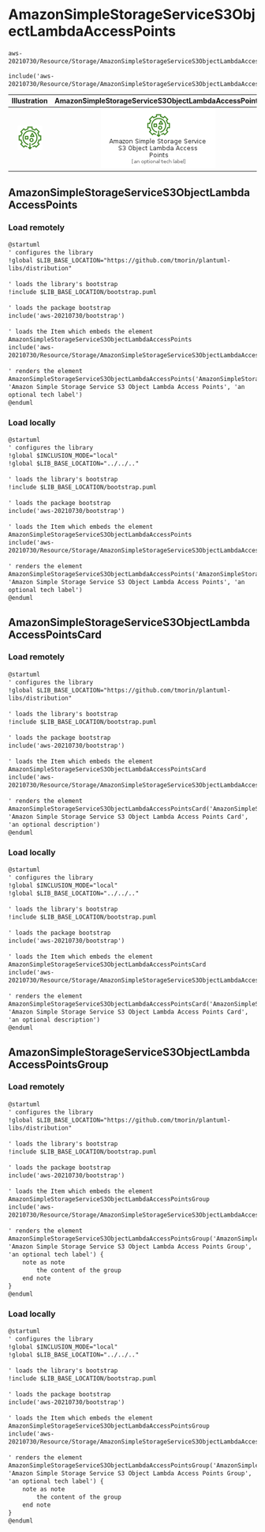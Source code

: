 # AmazonSimpleStorageServiceS3ObjectLambdaAccessPoints


```text
aws-20210730/Resource/Storage/AmazonSimpleStorageServiceS3ObjectLambdaAccessPoints
```

```text
include('aws-20210730/Resource/Storage/AmazonSimpleStorageServiceS3ObjectLambdaAccessPoints')
```



| Illustration | AmazonSimpleStorageServiceS3ObjectLambdaAccessPoints | AmazonSimpleStorageServiceS3ObjectLambdaAccessPointsCard | AmazonSimpleStorageServiceS3ObjectLambdaAccessPointsGroup |
| :---: | :---: | :---: | :---: |
| ![illustration for Illustration](../../../aws-20210730/Resource/Storage/AmazonSimpleStorageServiceS3ObjectLambdaAccessPoints.png) | ![illustration for AmazonSimpleStorageServiceS3ObjectLambdaAccessPoints](../../../aws-20210730/Resource/Storage/AmazonSimpleStorageServiceS3ObjectLambdaAccessPoints.Local.png) | ![illustration for AmazonSimpleStorageServiceS3ObjectLambdaAccessPointsCard](../../../aws-20210730/Resource/Storage/AmazonSimpleStorageServiceS3ObjectLambdaAccessPointsCard.Local.png) | ![illustration for AmazonSimpleStorageServiceS3ObjectLambdaAccessPointsGroup](../../../aws-20210730/Resource/Storage/AmazonSimpleStorageServiceS3ObjectLambdaAccessPointsGroup.Local.png) |




## AmazonSimpleStorageServiceS3ObjectLambdaAccessPoints

### Load remotely
```plantuml
@startuml
' configures the library
!global $LIB_BASE_LOCATION="https://github.com/tmorin/plantuml-libs/distribution"

' loads the library's bootstrap
!include $LIB_BASE_LOCATION/bootstrap.puml

' loads the package bootstrap
include('aws-20210730/bootstrap')

' loads the Item which embeds the element AmazonSimpleStorageServiceS3ObjectLambdaAccessPoints
include('aws-20210730/Resource/Storage/AmazonSimpleStorageServiceS3ObjectLambdaAccessPoints')

' renders the element
AmazonSimpleStorageServiceS3ObjectLambdaAccessPoints('AmazonSimpleStorageServiceS3ObjectLambdaAccessPoints', 'Amazon Simple Storage Service S3 Object Lambda Access Points', 'an optional tech label')
@enduml
```

### Load locally
```plantuml
@startuml
' configures the library
!global $INCLUSION_MODE="local"
!global $LIB_BASE_LOCATION="../../.."

' loads the library's bootstrap
!include $LIB_BASE_LOCATION/bootstrap.puml

' loads the package bootstrap
include('aws-20210730/bootstrap')

' loads the Item which embeds the element AmazonSimpleStorageServiceS3ObjectLambdaAccessPoints
include('aws-20210730/Resource/Storage/AmazonSimpleStorageServiceS3ObjectLambdaAccessPoints')

' renders the element
AmazonSimpleStorageServiceS3ObjectLambdaAccessPoints('AmazonSimpleStorageServiceS3ObjectLambdaAccessPoints', 'Amazon Simple Storage Service S3 Object Lambda Access Points', 'an optional tech label')
@enduml
```

## AmazonSimpleStorageServiceS3ObjectLambdaAccessPointsCard

### Load remotely
```plantuml
@startuml
' configures the library
!global $LIB_BASE_LOCATION="https://github.com/tmorin/plantuml-libs/distribution"

' loads the library's bootstrap
!include $LIB_BASE_LOCATION/bootstrap.puml

' loads the package bootstrap
include('aws-20210730/bootstrap')

' loads the Item which embeds the element AmazonSimpleStorageServiceS3ObjectLambdaAccessPointsCard
include('aws-20210730/Resource/Storage/AmazonSimpleStorageServiceS3ObjectLambdaAccessPoints')

' renders the element
AmazonSimpleStorageServiceS3ObjectLambdaAccessPointsCard('AmazonSimpleStorageServiceS3ObjectLambdaAccessPointsCard', 'Amazon Simple Storage Service S3 Object Lambda Access Points Card', 'an optional description')
@enduml
```

### Load locally
```plantuml
@startuml
' configures the library
!global $INCLUSION_MODE="local"
!global $LIB_BASE_LOCATION="../../.."

' loads the library's bootstrap
!include $LIB_BASE_LOCATION/bootstrap.puml

' loads the package bootstrap
include('aws-20210730/bootstrap')

' loads the Item which embeds the element AmazonSimpleStorageServiceS3ObjectLambdaAccessPointsCard
include('aws-20210730/Resource/Storage/AmazonSimpleStorageServiceS3ObjectLambdaAccessPoints')

' renders the element
AmazonSimpleStorageServiceS3ObjectLambdaAccessPointsCard('AmazonSimpleStorageServiceS3ObjectLambdaAccessPointsCard', 'Amazon Simple Storage Service S3 Object Lambda Access Points Card', 'an optional description')
@enduml
```

## AmazonSimpleStorageServiceS3ObjectLambdaAccessPointsGroup

### Load remotely
```plantuml
@startuml
' configures the library
!global $LIB_BASE_LOCATION="https://github.com/tmorin/plantuml-libs/distribution"

' loads the library's bootstrap
!include $LIB_BASE_LOCATION/bootstrap.puml

' loads the package bootstrap
include('aws-20210730/bootstrap')

' loads the Item which embeds the element AmazonSimpleStorageServiceS3ObjectLambdaAccessPointsGroup
include('aws-20210730/Resource/Storage/AmazonSimpleStorageServiceS3ObjectLambdaAccessPoints')

' renders the element
AmazonSimpleStorageServiceS3ObjectLambdaAccessPointsGroup('AmazonSimpleStorageServiceS3ObjectLambdaAccessPointsGroup', 'Amazon Simple Storage Service S3 Object Lambda Access Points Group', 'an optional tech label') {
    note as note
        the content of the group
    end note
}
@enduml
```

### Load locally
```plantuml
@startuml
' configures the library
!global $INCLUSION_MODE="local"
!global $LIB_BASE_LOCATION="../../.."

' loads the library's bootstrap
!include $LIB_BASE_LOCATION/bootstrap.puml

' loads the package bootstrap
include('aws-20210730/bootstrap')

' loads the Item which embeds the element AmazonSimpleStorageServiceS3ObjectLambdaAccessPointsGroup
include('aws-20210730/Resource/Storage/AmazonSimpleStorageServiceS3ObjectLambdaAccessPoints')

' renders the element
AmazonSimpleStorageServiceS3ObjectLambdaAccessPointsGroup('AmazonSimpleStorageServiceS3ObjectLambdaAccessPointsGroup', 'Amazon Simple Storage Service S3 Object Lambda Access Points Group', 'an optional tech label') {
    note as note
        the content of the group
    end note
}
@enduml
```

